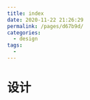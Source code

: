 ```yaml
---
title: index
date: 2020-11-22 21:26:29
permalink: /pages/d67b9d/
categories:
  - design
tags:
  - 
---
```

# 设计